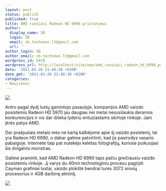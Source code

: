 ```yaml
---
layout: post
status: publish
published: true
title: AMD ruošiasi Radeon HD 6990 pristatymui
author:
  display_name: SB
  login: SB
  email: sb.technews.lt@gmail.com
  url: ''
author_login: SB
author_email: sb.technews.lt@gmail.com
wordpress_id: 5478
wordpress_url: http://localhost/site/new/amd_ruosiasi_radeon_hd_6990_pristatymui/
date: '2011-01-26 21:40:38 +0200'
date_gmt: '2011-01-26 21:40:38 +0200'
categories:
- Naujienos
---
```

<div class="imgright"><img src="http://www.part.lt/img/bb54e7d308f02f9a92e57f5cf5c3e609350.jpg"  /></div>
<p>Antro pagal dydį lustų gamintojo pasaulyje, kompanijos AMD vaizdo posistemis Radeon HD 5970 jau daugiau nei metai nesusilaukia deramos konkurencijos ir vis dar išlieka lyderiu entuziastams skirtoje rinkoje. Jam įkrės patys AMD.</p>
<p>Dar praėjusiais metais mes ne kartą kalbėjome apie šį vaizdo posistemį, tai yra Radeon HD 6990, o dabar galime patvirtinti, kad jis pasirodys vasario pabaigoje. Internete taip pat nutekėjo keletas fotografijų, kuriose puikuojasi šis dvigalvis monstras.</p>
<p>Galime praminti, kad AMD Radeon HD 6990 taps pačiu greičiausiu vaizdo posistemiu rinkoje. Jį varys du 40nm technologiniu procesu pagrįsti Cayman grafiniai lustai, vaizdo plokštė bendrai turės 3072 srovių procesorius ir 4GB darbinę atmintį.</p>
<p><img src="http://technews.lt/upload/HD6990 leaked.jpg" /></p>
